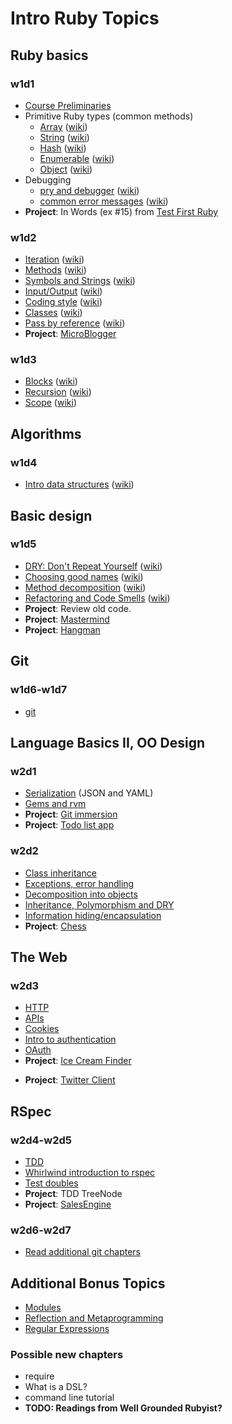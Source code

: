 # Intro Ruby Topics

## Ruby basics
### w1d1
+ [Course Preliminaries](https://github.com/ruggeri/ruby-curriculum/blob/master/meta/course-preliminaries.md)
+ Primitive Ruby types (common methods)
  + [Array][array] ([wiki][wiki-array])
  + [String][string] ([wiki][wiki-string])
  + [Hash][hash] ([wiki][wiki-hash])
  + [Enumerable][enumerable] ([wiki][wiki-enumerable])
  + [Object][object] ([wiki][wiki-object])
+ Debugging
  + [pry and debugger][pry-and-debugger] ([wiki][wiki-pry-and-debugger])
  + [common error messages][common-error-messages] ([wiki][wiki-common-error-messages])
+ **Project**: In Words (ex #15) from [Test First Ruby][test-first-ruby]

[array]: https://github.com/ruggeri/ruby-curriculum/blob/master/language-basics/data-structures/array.md
[wiki-array]: https://github.com/ruggeri/ruby-curriculum/wiki/Array:-questions
[string]: https://github.com/ruggeri/ruby-curriculum/blob/master/language-basics/data-structures/string.md
[wiki-string]: https://github.com/ruggeri/ruby-curriculum/wiki/String:-questions
[hash]: https://github.com/ruggeri/ruby-curriculum/blob/master/language-basics/data-structures/hash.md
[wiki-hash]: https://github.com/ruggeri/ruby-curriculum/wiki/Hash:-questions
[enumerable]: https://github.com/ruggeri/ruby-curriculum/blob/master/language-basics/data-structures/enumerable.md
[wiki-enumerable]: https://github.com/ruggeri/ruby-curriculum/wiki/Enumerable:-questions
[object]: https://github.com/ruggeri/ruby-curriculum/blob/master/language-basics/data-structures/object.md
[wiki-object]: https://github.com/ruggeri/ruby-curriculum/wiki/Object:-questions
[pry-and-debugger]: https://github.com/ruggeri/ruby-curriculum/blob/master/debugging/debugger.md
[wiki-pry-and-debugger]: https://github.com/ruggeri/ruby-curriculum/wiki/Pry-and-debugger:-questions
[common-error-messages]: https://github.com/ruggeri/ruby-curriculum/blob/master/debugging/common-exceptions.md
[wiki-common-error-messages]: https://github.com/ruggeri/ruby-curriculum/wiki/Error-messages:-questions

[test-first-ruby]: https://github.com/alexch/learn_ruby

### w1d2
+ [Iteration][iteration] ([wiki][wiki-iteration])
+ [Methods][methods] ([wiki][wiki-methods])
+ [Symbols and Strings][symbols-and-strings] ([wiki][wiki-symbols-and-strings])
+ [Input/Output][input-output] ([wiki][wiki-input-output])
+ [Coding style][coding-style] ([wiki][wiki-coding-style])
+ [Classes][classes] ([wiki][wiki-classes])
+ [Pass by reference][pass-by-reference] ([wiki][wiki-pass-by-reference])
+ **Project**: [MicroBlogger][microblogger]

[iteration]: https://github.com/ruggeri/ruby-curriculum/blob/master/language-basics/iteration.md
[wiki-iteration]: https://github.com/ruggeri/ruby-curriculum/wiki/Iteration:-questions
[methods]: https://github.com/ruggeri/ruby-curriculum/blob/master/language-basics/methods.md
[wiki-methods]: https://github.com/ruggeri/ruby-curriculum/wiki/Methods:-questions
[symbols-and-strings]: https://github.com/ruggeri/ruby-curriculum/blob/master/language-basics/symbols-and-strings.md
[wiki-symbols-and-strings]: https://github.com/ruggeri/ruby-curriculum/wiki/Symbols-and-strings:-questions
[input-output]: https://github.com/ruggeri/ruby-curriculum/blob/master/language-basics/io.md
[wiki-input-output]: https://github.com/ruggeri/ruby-curriculum/wiki/Input-output:-questions
[coding-style]: https://github.com/ruggeri/ruby-curriculum/blob/master/language-basics/coding-style.md
[wiki-coding-style]: https://github.com/ruggeri/ruby-curriculum/wiki/Coding-style:-questions
[classes]: https://github.com/ruggeri/ruby-curriculum/blob/master/language-basics/classes.md
[wiki-classes]: https://github.com/ruggeri/ruby-curriculum/wiki/Classes:-questions
[pass-by-reference]: https://github.com/ruggeri/ruby-curriculum/blob/master/language-basics/pass-by-reference.md
[wiki-pass-by-reference]: https://github.com/ruggeri/ruby-curriculum/wiki/Pass-by-reference:-questions

[microblogger]: http://tutorials.jumpstartlab.com/projects/microblogger.html

### w1d3
+ [Blocks][blocks] ([wiki][wiki-blocks])
+ [Recursion][recursion] ([wiki][wiki-recursion])
+ [Scope][scope] ([wiki][wiki-scope])

[blocks]: https://github.com/ruggeri/ruby-curriculum/blob/master/language-basics/blocks.md
[wiki-blocks]: https://github.com/ruggeri/ruby-curriculum/wiki/Blocks:-questions
[recursion]: https://github.com/ruggeri/ruby-curriculum/blob/master/language-basics/recursion.md
[wiki-recursion]: https://github.com/ruggeri/ruby-curriculum/wiki/Recursion:-questions
[scope]: https://github.com/ruggeri/ruby-curriculum/blob/master/language-basics/scope.md
[wiki-scope]: https://github.com/ruggeri/ruby-curriculum/wiki/Scope:-questions

## Algorithms
### w1d4
+ [Intro data structures][intro-data-structures] ([wiki][wiki-intro-data-structures])

[intro-data-structures]: https://github.com/ruggeri/ruby-curriculum/blob/master/intro-algorithms.md
[wiki-intro-data-structures]: https://github.com/ruggeri/ruby-curriculum/wiki/Intro-data-structures:-questions

## Basic design
### w1d5
+ [DRY: Don't Repeat Yourself][dry] ([wiki][wiki-dry])
+ [Choosing good names][naming] ([wiki][wiki-naming])
+ [Method decomposition][method-decomposition] ([wiki][wiki-method-decomposition])
+ [Refactoring and Code Smells][code-smells] ([wiki][wiki-code-smells])
+ **Project**: Review old code.
+ **Project**: [Mastermind][mastermind]
+ **Project**: [Hangman][hangman]

[dry]: https://github.com/ruggeri/ruby-curriculum/blob/master/basic-design/dry.md
[wiki-dry]: https://github.com/ruggeri/ruby-curriculum/wiki/DRY:-questions
[naming]: https://github.com/ruggeri/ruby-curriculum/blob/master/basic-design/naming.md
[wiki-naming]: https://github.com/ruggeri/ruby-curriculum/wiki/Choosing-good-names:-questions
[method-decomposition]: https://github.com/ruggeri/ruby-curriculum/blob/master/basic-design/method-decomposition.md
[wiki-method-decomposition]: https://github.com/ruggeri/ruby-curriculum/wiki/Method-decomposition:-questions
[code-smells]: https://github.com/ruggeri/ruby-curriculum/blob/master/basic-design/refactoring.md
[wiki-code-smells]: https://github.com/ruggeri/ruby-curriculum/wiki/Refactoring-and-code-smells:-questions

[mastermind]: https://github.com/ruggeri/ruby-curriculum/blob/master/projects/mastermind.md
[hangman]: https://github.com/ruggeri/ruby-curriculum/blob/master/projects/hangman.md

## Git
### w1d6-w1d7
+ [git](https://github.com/ruggeri/ruby-curriculum/blob/master/git.md)

## Language Basics II, OO Design
### w2d1
+ [Serialization](https://github.com/ruggeri/ruby-curriculum/blob/master/language-basics/serialization.md) (JSON and YAML)
+ [Gems and rvm](https://github.com/ruggeri/ruby-curriculum/blob/master/language-intermediate/gems-and-rvm.md)
+ **Project**: [Git immersion](https://github.com/ruggeri/ruby-curriculum/blob/master/http://gitimmersion.com/)
+ **Project**: [Todo list app](https://github.com/ruggeri/ruby-curriculum/blob/master/projects/todo-list.md)

### w2d2
+ [Class inheritance](https://github.com/ruggeri/ruby-curriculum/blob/master/language-basics/inheritance.md)
+ [Exceptions, error handling](https://github.com/ruggeri/ruby-curriculum/blob/master/language-basics/exceptions.md)
+ [Decomposition into objects](https://github.com/ruggeri/ruby-curriculum/blob/master/oo-design/decomposition.md)
+ [Inheritance, Polymorphism and DRY](https://github.com/ruggeri/ruby-curriculum/blob/master/oo-design/inheritance.md)
+ [Information hiding/encapsulation](https://github.com/ruggeri/ruby-curriculum/blob/master/oo-design/hiding.md)
+ **Project**: [Chess](https://github.com/ruggeri/ruby-curriculum/blob/master/projects/chess.md)

## The Web
### w2d3
+ [HTTP](https://github.com/ruggeri/ruby-curriculum/blob/master/the-web/http.md)
+ [APIs](https://github.com/ruggeri/ruby-curriculum/blob/master/the-web/apis.md)
+ [Cookies](https://github.com/ruggeri/ruby-curriculum/blob/master/the-web/cookies.md)
+ [Intro to authentication](https://github.com/ruggeri/ruby-curriculum/blob/master/the-web/intro-auth.md)
+ [OAuth](https://github.com/ruggeri/ruby-curriculum/blob/master/the-web/oauth.md)
+ **Project**: [Ice Cream Finder](https://github.com/ruggeri/ruby-curriculum/blob/master/projects/ice-cream-finder.md)
* **Project**: [Twitter Client](https://github.com/ruggeri/ruby-curriculum/blob/master/projects/twitter-client.md)

## RSpec
### w2d4-w2d5
+ [TDD](https://github.com/ruggeri/ruby-curriculum/blob/master/rspec/intro-tdd.md)
+ [Whirlwind introduction to rspec](https://github.com/ruggeri/ruby-curriculum/blob/master/rspec/intro-rspec.md)
+ [Test doubles](https://github.com/ruggeri/ruby-curriculum/blob/master/rspec/test-doubles.md)
+ **Project**: TDD TreeNode
+ **Project**: [SalesEngine][sales-engine]

[sales-engine]: http://tutorials.jumpstartlab.com/projects/sales_engine.html

### w2d6-w2d7
+ [Read additional git chapters](https://github.com/ruggeri/ruby-curriculum/blob/master/git.md)

## Additional Bonus Topics
+ [Modules](https://github.com/ruggeri/ruby-curriculum/blob/master/language-intermediate/modules.md)
+ [Reflection and Metaprogramming](https://github.com/ruggeri/ruby-curriculum/blob/master/language-intermediate/reflection.md)
+ [Regular Expressions](https://github.com/ruggeri/ruby-curriculum/blob/master/regex.md)

### Possible new chapters
* require
* What is a DSL?
* command line tutorial
* **TODO: Readings from Well Grounded Rubyist?**

